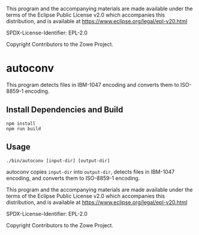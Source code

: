 This program and the accompanying materials are
made available under the terms of the Eclipse Public License v2.0 which accompanies
this distribution, and is available at https://www.eclipse.org/legal/epl-v20.html

SPDX-License-Identifier: EPL-2.0

Copyright Contributors to the Zowe Project.
# autoconv

This program detects files in IBM-1047 encoding and converts them to ISO-8859-1 encoding.

## Install Dependencies and Build

```
npm install
npm run build
```

## Usage

```
./bin/autoconv [input-dir] [output-dir]
```
autoconv copies `input-dir` into `output-dir`, detects files in IBM-1047 encoding, and converts them to ISO-8859-1 encoding.

This program and the accompanying materials are
made available under the terms of the Eclipse Public License v2.0 which accompanies
this distribution, and is available at https://www.eclipse.org/legal/epl-v20.html

SPDX-License-Identifier: EPL-2.0

Copyright Contributors to the Zowe Project.
